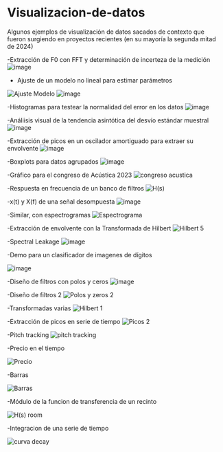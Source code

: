 # Visualizacion-de-datos
Algunos ejemplos de visualización de datos sacados de contexto que fueron surgiendo en proyectos recientes (en su mayoría la segunda mitad de 2024)



-Extracción de F0 con FFT y determinación de incerteza de la medición
![image](https://github.com/user-attachments/assets/462a4aed-95fd-4f34-9739-a2b5fbcc6d46)

- Ajuste de un modelo no lineal para estimar parámetros
  
![Ajuste Modelo](https://github.com/user-attachments/assets/d5e06f15-ba14-493b-93a0-12f42b446f5f)
![image](https://github.com/user-attachments/assets/d1c53564-8fc0-416a-acb0-4d6bd53bb583)

-Histogramas para testear la normalidad del error en los datos
![image](https://github.com/user-attachments/assets/bcbf0f7c-b055-485b-a809-b9b376d51e17)


-Análiisis visual de la tendencia asintótica del desvío estándar muestral 
![image](https://github.com/user-attachments/assets/94655889-b7b9-41ff-8f07-d6c0463856f4)

-Extracción de picos en un oscilador amortiguado para extraer su envolvente
![image](https://github.com/user-attachments/assets/ff7a8da6-3036-4fb6-b7b9-c71fa1b40130)

-Boxplots para datos agrupados
![image](https://github.com/user-attachments/assets/25af6da9-3946-4c6f-a617-447744a53949)

-Gráfico para el congreso de Acústica 2023
![congreso acustica](https://github.com/user-attachments/assets/0b0481be-69f7-4073-b133-448075943b64)

-Respuesta en frecuencia de un banco de filtros
![H(s)](https://github.com/user-attachments/assets/1a1193ad-eba3-43bc-a963-3fdb0ebf5775)

-x(t) y X(f) de una señal desompuesta
![image](https://github.com/user-attachments/assets/88a51306-891a-446e-9f69-ed5ff1b1a343)

-Similar, con espectrogramas
![Espectrograma](https://github.com/user-attachments/assets/c1fef3d5-9ec3-4b07-9b38-5d8472436b56)

-Extracción de envolvente con la Transformada de Hilbert
![Hilbert 5](https://github.com/user-attachments/assets/69a9bc2e-c6dc-47a5-a454-717e983e0c45)

-Spectral Leakage
![image](https://github.com/user-attachments/assets/cfb6f905-4dc6-4684-9ae6-f3b988c09676)

-Demo para un clasificador de imagenes de dígitos 

![image](https://github.com/user-attachments/assets/b3c3854d-3a87-450f-a446-dfc20e83c782)

-Diseño de filtros con polos y ceros
![image](https://github.com/user-attachments/assets/71bcd4a9-eaa1-4f36-9798-427c6bbdcafc)

-Diseño de filtros 2
![Polos y zeros 2](https://github.com/user-attachments/assets/0a0be229-44e1-48c5-816e-73f4bbf6e8c6)

-Transformadas varias
![Hilbert 1](https://github.com/user-attachments/assets/f80e5e03-719f-4c71-af89-1eccbc0ad536)

-Extracción de picos en serie de tiempo
![Picos 2](https://github.com/user-attachments/assets/fb83cdc6-97b1-41f8-b25e-14933d7ab1e3)

-Pitch tracking
![pitch tracking](https://github.com/user-attachments/assets/64e323a8-04c7-4d8e-b1c2-f9601139c6fa)

-Precio en el tiempo 

![Precio](https://github.com/user-attachments/assets/9698c6a5-f6dc-46ac-a2a0-0dbadf006530)

-Barras

![Barras](https://github.com/user-attachments/assets/f73f0f52-340e-49ba-b79a-4ffa54b2db61)

-Módulo de la funcion de transferencia de un recinto

![H(s) room](https://github.com/user-attachments/assets/a2c166b1-6b80-4c86-bdd0-a6600142a623)

-Integracion de una serie de tiempo

![curva decay](https://github.com/user-attachments/assets/04224d94-763d-47ed-9af9-ce64cf6ebbeb)





